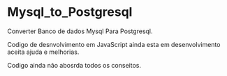 # Mysql_to_Postgresql
Converter Banco de dados Mysql Para Postgresql.

Codigo de desnvolvimento em JavaScript ainda esta em desenvolvimento aceita ajuda e melhorias.

Codigo ainda não abosrda todos os conseitos.


